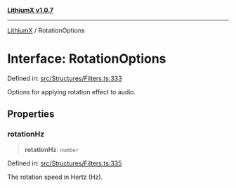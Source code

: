 [**LithiumX v1.0.7**](README.md)

***

[LithiumX](globals.md) / RotationOptions

# Interface: RotationOptions

Defined in: [src/Structures/Filters.ts:333](https://github.com/anantix-network/LithiumX/blob/720bc1bb802e250a8740a01a0f217198cffacb28/src/Structures/Filters.ts#L333)

Options for applying rotation effect to audio.

## Properties

### rotationHz

> **rotationHz**: `number`

Defined in: [src/Structures/Filters.ts:335](https://github.com/anantix-network/LithiumX/blob/720bc1bb802e250a8740a01a0f217198cffacb28/src/Structures/Filters.ts#L335)

The rotation speed in Hertz (Hz).
